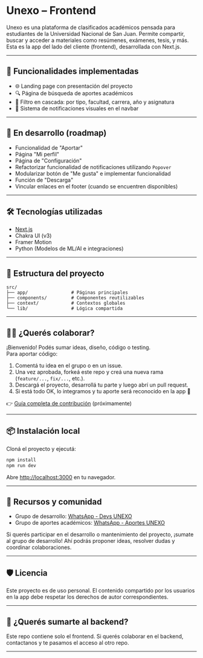 # Unexo – Frontend

Unexo es una plataforma de clasificados académicos pensada para estudiantes de la Universidad Nacional de San Juan. Permite compartir, buscar y acceder a materiales como resúmenes, exámenes, tesis, y más. Esta es la app del lado del cliente (frontend), desarrollada con Next.js.

---

## 🚀 Funcionalidades implementadas

- 🌐 Landing page con presentación del proyecto
- 🔍 Página de búsqueda de aportes académicos
- 🔗 Filtro en cascada: por tipo, facultad, carrera, año y asignatura
- 🔔 Sistema de notificaciones visuales en el navbar

---

## 🧩 En desarrollo (roadmap)

- Funcionalidad de "Aportar"
- Página "Mi perfil"
- Página de "Configuración"
- Refactorizar funcionalidad de notificaciones utilizando `Popover`
- Modularizar botón de "Me gusta" e implementar funcionalidad
- Función de "Descarga"
- Vincular enlaces en el footer (cuando se encuentren disponibles)

---

## 🛠️ Tecnologías utilizadas

- [Next.js](https://nextjs.org)
- Chakra UI (v3)
- Framer Motion
- Python (Modelos de ML/AI e integraciones)

---

## 📁 Estructura del proyecto

```
src/
├── app/                # Páginas principales
├── components/         # Componentes reutilizables
├── context/            # Contextos globales
└── lib/                # Lógica compartida
```

---

## 🧑‍💻 ¿Querés colaborar?

¡Bienvenido! Podés sumar ideas, diseño, código o testing.  
Para aportar código:

1. Comentá tu idea en el grupo o en un issue.
2. Una vez aprobada, forkeá este repo y creá una nueva rama (`feature/...`, `fix/...`, etc.).
3. Descargá el proyecto, desarrollá tu parte y luego abrí un pull request.
4. Si está todo OK, lo integramos y tu aporte será reconocido en la app 💜

👉 [Guía completa de contribución](./CONTRIBUTING.md) (próximamente)

---

## 📦 Instalación local

Cloná el proyecto y ejecutá:

```bash
npm install
npm run dev
```

Abre [http://localhost:3000](http://localhost:3000) en tu navegador.

---

## 🔗 Recursos y comunidad

- Grupo de desarrollo: [WhatsApp - Devs UNEXO](https://chat.whatsapp.com/DPCNOOAvl9Z0tmmBNZTFXe)
- Grupo de aportes académicos: [WhatsApp - Aportes UNEXO](https://chat.whatsapp.com/E0i8kPDJhof0eJZ0UDHZIH)

Si querés participar en el desarrollo o mantenimiento del proyecto, ¡sumate al grupo de desarrollo! Ahí podrás proponer ideas, resolver dudas y coordinar colaboraciones.

---

## 🛡️ Licencia

Este proyecto es de uso personal. El contenido compartido por los usuarios en la app debe respetar los derechos de autor correspondientes.

---

## 📣 ¿Querés sumarte al backend?

Este repo contiene solo el frontend. Si querés colaborar en el backend, contactanos y te pasamos el acceso al otro repo.

---
